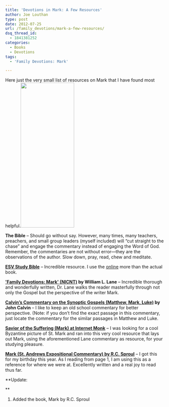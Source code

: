 ```yaml
---
title: 'Devotions in Mark: A Few Resources'
author: Joe Louthan
type: post
date: 2012-07-25
url: /family_devotions/mark-a-few-resources/
dsq_thread_id:
  - 1841381252
categories:
  - Books
  - Devotions
tags:
  - 'Family Devotions: Mark'

---
```

Here just the very small list of resources on Mark that I have found most helpful.[<img class="alignright size-full wp-image-69" title="170px-Stmark" alt="" src="https://i2.wp.com/theologic.us/wp-content/uploads/2012/07/170px-Stmark.jpg?resize=170%2C460" width="170" height="460" data-recalc-dims="1" />][1]

**The Bible** &#8211; Should go without say. However, many times, many teachers, preachers, and small group leaders (myself included) will &#8220;cut straight to the chase&#8221; and engage the commentary instead of engaging the Word of God. Remember, the commentaries are not without error—they are the observations of the author. Slow down, pray, read, chew and meditate.

[**ESV Study Bible**][2] &#8211; Incredible resource. I use the [online][3] more than the actual book.

**['Family Devotions: Mark' (NICNT)][4] by William L. Lane** &#8211; Incredible thorough and wonderfully written, Dr. Lane walks the reader masterfully through not only the Gospel but the perspective of the writer Mark.

**[Calvin&#8217;s Commentary on the Synoptic Gospels (Matthew, Mark, Luke)][5] by John Calvin** &#8211; I like to keep an old school commentary for better perspective. (Note: if you don&#8217;t find the exact passage in this commentary, just locate the commentary for the similar passages in Matthew and Luke.

[**Savior of the Suffering (Mark) at Internet Monk**][6] &#8211; I was looking for a cool Byzantine picture of St. Mark and ran into this very cool resource that lays out Mark, using the aforementioned Lane commentary as resource, for your studying pleasure.

**<a title="Mark by R.C. Sproul" href="https://www.amazon.com/dp/1567692656/ref=as_li_ss_til?tag=iamlipr-20&camp=0&creative=0&linkCode=as4&creativeASIN=1567692656&adid=0FN87NDVRXDJWXA56RFZ&" target="_blank">Mark (St. Andrews Expositional Commentary) by R.C. Sproul</a>** &#8211; I got this for my birthday this year. As I reading from page 1, I am using this as a reference for where we were at. Excellently written and a real joy to read thus far.

**Update:
  
** 

  1. Added the book, Mark by R.C. Sproul

 [1]: https://i2.wp.com/theologic.us/wp-content/uploads/2012/07/170px-Stmark.jpg
 [2]: http://www.crossway.org/search/?q=%22ESV+Study+Bible%22&sa=
 [3]: http://www.esvbible.org/mark%201/ "ESV Study Bible: Mark 1"
 [4]: https://www.amazon.com/dp/0802825028/ref=as_li_ss_til?tag=iamlipr-20&camp=0&creative=0&linkCode=as4&creativeASIN=0802825028&adid=1RA7XVDTH4BEC88SP2FB&
 [5]: http://www.ccel.org/ccel/calvin/calcom31.html
 [6]: http://www.internetmonk.com/archive/savior-of-the-suffering-mark